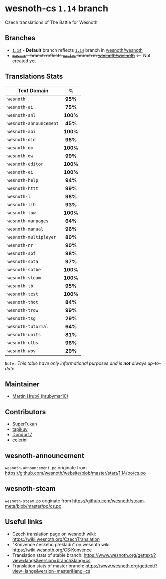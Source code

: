 # wesnoth-cs `1.14` branch
Czech translations of The Battle for Wesnoth

## Branches
* [`1.14`](https://github.com/hrubymar10/wesnoth-cs/tree/1.14) - **Default** branch reflects [`1.14`](https://github.com/wesnoth/wesnoth/tree/1.14) branch in [wesnoth/wesnoth](https://github.com/wesnoth/wesnoth)
* ~~[`master`](https://github.com/hrubymar10/wesnoth-cs/tree/master) - branch reflects [`master`](https://github.com/wesnoth/wesnoth/tree/master) branch in [wesnoth/wesnoth](https://github.com/wesnoth/wesnoth)~~ <-- Not created yet

## Translations Stats
| Text Domain            | %        |
| ---------------------- |:--------:|
| `wesnoth`              | **95%**  |
| `wesnoth-ai`           | **75%**  |
| `wesnoth-anl`          | **100%** |
| `wesnoth-announcement` | **45%**  |
| `wesnoth-aoi`          | **100%** |
| `wesnoth-did`          | **98%**  |
| `wesnoth-dm`           | **100%** |
| `wesnoth-dw`           | **99%**  |
| `wesnoth-editor`       | **100%** |
| `wesnoth-ei`           | **100%** |
| `wesnoth-help`         | **94%**  |
| `wesnoth-httt`         | **99%**  |
| `wesnoth-l`            | **98%**  |
| `wesnoth-lib`          | **93%**  |
| `wesnoth-low`          | **100%** |
| `wesnoth-manpages`     | **64%**  |
| `wesnoth-manual`       | **96%**  |
| `wesnoth-multiplayer`  | **80%**  |
| `wesnoth-nr`           | **90%**  |
| `wesnoth-sof`          | **98%**  |
| `wesnoth-sota`         | **97%**  |
| `wesnoth-sotbe`        | **100%** |
| `wesnoth-steam`        | **100%** |
| `wesnoth-tb`           | **95%**  |
| `wesnoth-test`         | **100%** |
| `wesnoth-thot`         | **84%**  |
| `wesnoth-trow`         | **99%**  |
| `wesnoth-tsg`          | **29%**  |
| `wesnoth-tutorial`     | **64%**  |
| `wesnoth-units`        | **81%**  |
| `wesnoth-utbs`         | **96%**  |
| `wesnoth-wov`          | **29%**  |

`Note:` *This table have only informational purposes and is **not** always up-to-date*

## Maintainer
* [Martin Hrubý (hrubymar10)](https://github.com/hrubymar10)

## Contributors
* [SuperTukan](https://github.com/SuperTukan)
* [tapikuv](https://github.com/tapikuv)
* [Dondor17](https://github.com/Dondor17)
* [celerini](https://github.com/celerini)

## wesnoth-announcement
`wesnoth-announcement.po` originate from https://github.com/wesnoth/website/blob/master/start/1.14/po/cs.po

## wesnoth-steam
`wesnoth-steam.po` originate from https://github.com/wesnoth/steam-meta/blob/master/po/cs.po

## Useful links
* Czech translation page on wesnoth wiki: https://wiki.wesnoth.org/CzechTranslation
* "Konvence českého překladu" on wesnoth wiki: https://wiki.wesnoth.org/CS:Konvence
* Translation stats of stable branch: https://www.wesnoth.org/gettext/?view=langs&version=branch&lang=cs
* Translation stats of master branch: https://www.wesnoth.org/gettext/?view=langs&version=master&lang=cs

